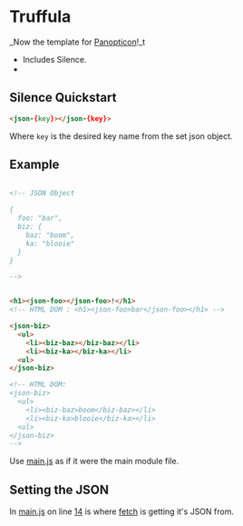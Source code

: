 # Truffula

_Now the template for [Panopticon](https://github.com/antiPhaseDomain/Panopticon)!_t

* Includes Silence.
* 

## Silence Quickstart

```html
<json-{key}></json-{key}>
```
Where `key` is the desired key name from the set json object.

## Example

```html

<!-- JSON Object 

{ 
  foo: "bar", 
  biz: { 
    baz: "boom", 
    ka: "blooie" 
  } 
}

-->


<h1><json-foo></json-foo>!</h1>
<!-- HTML DOM : <h1><json-foo>bar</json-foo></h1> -->

<json-biz>
  <ul>
    <li><biz-baz></biz-baz></li>
    <li><biz-ka></biz-ka></li>
  <ul>
</json-biz>

<!-- HTML DOM:
<json-biz>
  <ul>
    <li><biz-baz>boom</biz-baz></li>
    <li><biz-ka>blooie</biz-ka></li>
  <ul>
</json-biz>
-->
```

Use [main.js](https://github.com/antiPhaseDomain/Silence/blob/master/assets/scripts/main.js) as if it were the main module file. 

## Setting the JSON

In [main.js](https://github.com/antiPhaseDomain/Silence/blob/master/assets/scripts/main.js) on line [14](https://github.com/antiPhaseDomain/Silence/blob/master/assets/scripts/main.js#L14) is where [fetch](https://css-tricks.com/using-fetch/) is getting it's JSON from.



